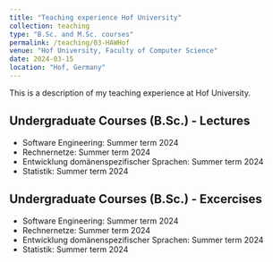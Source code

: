 ```yaml
---
title: "Teaching experience Hof University"
collection: teaching
type: "B.Sc. and M.Sc. courses"
permalink: /teaching/03-HAWHof
venue: "Hof University, Faculty of Computer Science"
date: 2024-03-15
location: "Hof, Germany"
---
```


This is a description of my teaching experience at Hof University. 

Undergraduate Courses (B.Sc.) - Lectures
-----

- Software Engineering: Summer term 2024
- Rechnernetze: Summer term 2024
- Entwicklung domänenspezifischer Sprachen: Summer term 2024
- Statistik: Summer term 2024


Undergraduate Courses (B.Sc.) - Excercises
-----

- Software Engineering: Summer term 2024
- Rechnernetze: Summer term 2024
- Entwicklung domänenspezifischer Sprachen: Summer term 2024
- Statistik: Summer term 2024
